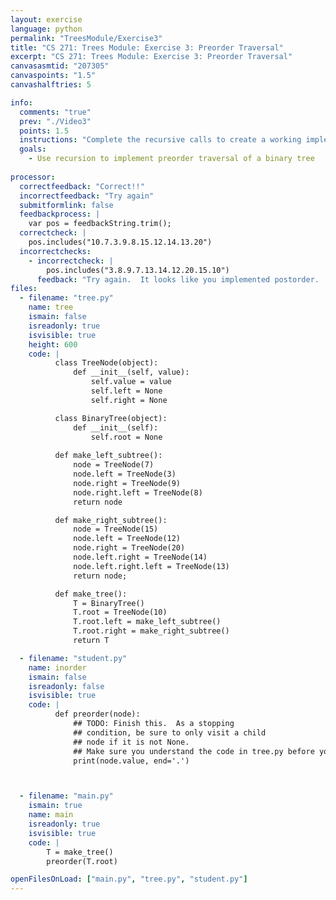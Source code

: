 ```yaml
---
layout: exercise
language: python
permalink: "TreesModule/Exercise3"
title: "CS 271: Trees Module: Exercise 3: Preorder Traversal"
excerpt: "CS 271: Trees Module: Exercise 3: Preorder Traversal"
canvasasmtid: "207305"
canvaspoints: "1.5"
canvashalftries: 5

info:
  comments: "true"
  prev: "./Video3"
  points: 1.5
  instructions: "Complete the recursive calls to create a working implementation of preorder traversal."
  goals:
    - Use recursion to implement preorder traversal of a binary tree
    
processor:  
  correctfeedback: "Correct!!" 
  incorrectfeedback: "Try again"
  submitformlink: false
  feedbackprocess: | 
    var pos = feedbackString.trim();
  correctcheck: |
    pos.includes("10.7.3.9.8.15.12.14.13.20")
  incorrectchecks:
    - incorrectcheck: |
        pos.includes("3.8.9.7.13.14.12.20.15.10")
      feedback: "Try again.  It looks like you implemented postorder.  Move the print statement to before the recursive calls"
files:
  - filename: "tree.py"
    name: tree
    ismain: false
    isreadonly: true
    isvisible: true
    height: 600
    code: | 
          class TreeNode(object):
              def __init__(self, value):
                  self.value = value
                  self.left = None
                  self.right = None

          class BinaryTree(object):
              def __init__(self):
                  self.root = None
          
          def make_left_subtree():
              node = TreeNode(7)
              node.left = TreeNode(3)
              node.right = TreeNode(9)
              node.right.left = TreeNode(8)
              return node

          def make_right_subtree():
              node = TreeNode(15)
              node.left = TreeNode(12)
              node.right = TreeNode(20)
              node.left.right = TreeNode(14)
              node.left.right.left = TreeNode(13)
              return node;

          def make_tree():
              T = BinaryTree()
              T.root = TreeNode(10)
              T.root.left = make_left_subtree()
              T.root.right = make_right_subtree()
              return T

  - filename: "student.py"
    name: inorder
    ismain: false
    isreadonly: false
    isvisible: true
    code: | 
          def preorder(node):
              ## TODO: Finish this.  As a stopping
              ## condition, be sure to only visit a child
              ## node if it is not None.
              ## Make sure you understand the code in tree.py before you continue
              print(node.value, end='.')



  - filename: "main.py"
    ismain: true
    name: main
    isreadonly: true
    isvisible: true
    code: |
        T = make_tree()
        preorder(T.root)

openFilesOnLoad: ["main.py", "tree.py", "student.py"]
---
```

